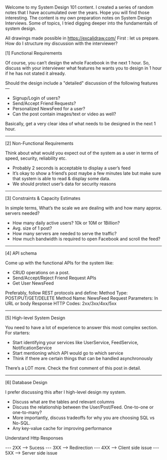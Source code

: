 Welcome to my System Design 101 content. I created a series of random notes that I have accumulated over the years. Hope you will find those interesting. The content is my own preparation notes on System Design Interviews. Some of topics, I tried digging deeper into the fundamentals of system design. 

All drawings made possible in https://excalidraw.com/ 
First : let us prepare. How do I structure my discussion with the interviewer?

[1] Functional Requirements

Of course, you can’t design the whole Facebook in the next 1 hour. So, discuss with your interviewer what features he wants you to design in 1 hour if he has not stated it already.

Should the design include a "detailed" discussion of the following features —
- Signup/Login of users?
- Send/Accept Friend Requests?
- Personalized NewsFeed for a user?
- Can the post contain images/text or video as well?

Basically, get a very clear idea of what needs to be designed in the next 1 hour.

________

[2] Non-Functional Requirements

Think about what would you expect out of the system as a user in terms of speed, security, reliability etc.
- Probably 2 seconds is acceptable to display a user’s feed
- It’s okay to show a friend’s post maybe a few minutes late but make sure that system is able to read & display some data.
- We should protect user’s data for security reasons

________

[3] Constraints & Capacity Estimates

In simple terms, What’s the scale we are dealing with and how many approx. servers needed? 
- How many daily active users? 10k or 10M or 1Billion?
- Avg. size of 1 post?
- How many servers are needed to serve the traffic?
- How much bandwidth is required to open Facebook and scroll the feed?

________

[4] API schema

Come up with the functional APIs for the system like:
- CRUD operations on a post.
- Send/Accept/Reject Friend Request APIs
- Get User NewsFeed

Preferably, follow REST protocols and define:
Method Type: POST/PUT/GET/DELETE
Method Name: NewsFeed
Request Parameters: In URL or body
Response HTTP Codes: 2xx/3xx/4xx/5xx

________

[5] High-level System Design

You need to have a lot of experience to answer this most complex section. For starters:
- Start identifying your services like UserService, FeedService, NotificationService
- Start mentioning which API would go to which service
- Think if there are certain things that can be handled asynchronously

There’s a LOT more. Check the first comment of this post in detail.
________

[6] Database Design

I prefer discussing this after I high-level design my system.

- Discuss what are the tables and relevant columns
- Discuss the relationship between the User/Post/Feed. One-to-one or one-to-many?
- More importantly, discuss tradeoffs for why you are choosing SQL vs No-SQL.
- Any key-value cache for improving performance

Understand Http Responses

--- 2XX --> Sucess
--- 3XX --> Redirection
--- 4XX --> Client side issue
--- 5XX --> Server side issue
